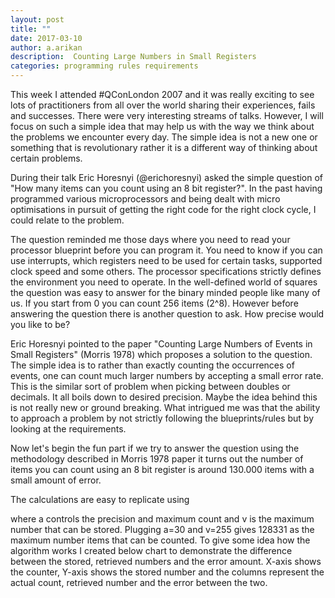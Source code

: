 ```yaml
---
layout: post
title: ""
date: 2017-03-10
author: a.arikan
description:  Counting Large Numbers in Small Registers
categories: programming rules requirements
---
```


This week I attended #QConLondon 2007 and it was really exciting to see lots of practitioners from all over the world sharing their experiences, fails and successes. There were very interesting streams of talks. However, I will focus on such a simple idea that may help us with the way we think about the problems we encounter every day.  The simple idea is not a new one or something that is revolutionary rather it is a different way of thinking about certain problems.

During their talk Eric Horesnyi (@erichoresnyi) asked the simple question of "How many items can you count using an 8 bit register?". In the past having programmed various microprocessors and being dealt with micro optimisations in pursuit of getting the right code for the right clock cycle, I could relate to the problem. 

The question reminded me those days where you need to read your processor blueprint before you can program it. You need to know if you can use interrupts, which registers need to be used for certain tasks, supported clock speed and some others. The processor specifications strictly defines the environment you need to operate. In the well-defined world of squares the question was easy to answer for the binary minded people like many of us. If you start from 0 you can count 256 items (2^8). However before answering the question there is another question to ask. How precise would you like to be? 

Eric Horesnyi pointed to the paper "Counting Large Numbers of Events in Small Registers" (Morris 1978) which proposes a solution to the question. The simple idea is to rather than exactly counting the occurrences of events, one can count much larger numbers by accepting a small error rate. This is the similar sort of problem when picking between doubles or decimals. It all boils down to desired precision. Maybe the idea behind this is not really new or ground breaking. What intrigued me was that the ability to approach a problem by not strictly following the blueprints/rules but by looking at the requirements.

Now let's begin the fun part if we try to answer the question using the methodology described in Morris 1978 paper it turns out the number of items you can count using an 8 bit register is around 130.000 items with a small amount of error. 

The calculations are easy to replicate using

<!--Insert Equation, -->

where a controls the precision and maximum count and v is the maximum number that can be stored. Plugging a=30 and 
v=255 gives 128331 as the maximum number items that can be counted. To give some idea how the algorithm works I created below chart to demonstrate the difference between the stored, retrieved numbers and the error amount. X-axis shows the counter, Y-axis shows the stored number and the columns represent the actual count, retrieved number and the error between the two.

<!--Insert Chart-->

